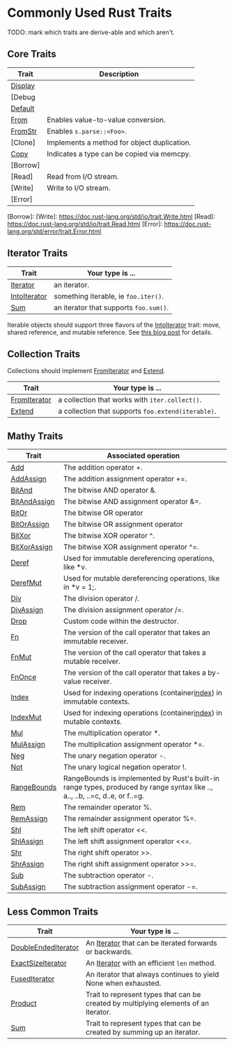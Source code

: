 # Commonly Used Rust Traits

TODO: mark which traits are derive-able and which aren't.

## Core Traits

| Trait | Description |
| --- | --- |
| [Display] | |
| [Debug | |
| [Default] | |
| [From] | Enables value-to-value conversion. |
| [FromStr] | Enables `s.parse::<Foo>`. ||
| [Clone] | Implements a method for object duplication. |
| [Copy] | Indicates a type can be copied via memcpy. |
| [Borrow] | |
| [Read] | Read from I/O stream. |
| [Write] | Write to I/O stream. |
| [Error] | |

[Debug]: https://doc.rust-lang.org/std/fmt/trait.Debug.html
[Default]: https://doc.rust-lang.org/std/default/index.html
[Display]: https://doc.rust-lang.org/std/fmt/trait.Display.html
[Copy]:
[Clone]:
[From]: https://doc.rust-lang.org/std/convert/trait.From.html
[FromStr]: https://doc.rust-lang.org/std/str/trait.FromStr.html
[Borrow]:
[Write]: https://doc.rust-lang.org/std/io/trait.Write.html
[Read]: https://doc.rust-lang.org/std/io/trait.Read.html
[Error]: https://doc.rust-lang.org/std/error/trait.Error.html

## Iterator Traits

| Trait | Your type is ... |
| --- | --- |
| [Iterator] | an iterator. |
| [IntoIterator] | something iterable, ie `foo.iter()`. |
| [Sum] | an iterator that supports `foo.sum()`. |

[IntoIterator]: https://doc.rust-lang.org/core/iter/trait.IntoIterator.html
[Iterator]: https://doc.rust-lang.org/core/iter/trait.Iterator.html
[Sum]: https://doc.rust-lang.org/core/iter/trait.Sum.html

Iterable objects should support three flavors of the [IntoIterator] trait:
move, shared reference, and mutable reference.   See [this blog
post](https://www.philipdaniels.com/blog/2019/rust-api-design2/) for details.

## Collection Traits

Collections should implement [FromIterator] and [Extend].

| Trait | Your type is ... |
| --- | --- |
| [FromIterator] | a collection that works with `iter.collect()`. |
| [Extend] | a collection that supports `foo.extend(iterable)`. |

[Extend]: https://doc.rust-lang.org/core/iter/trait.Extend.html
[FromIterator]: https://doc.rust-lang.org/core/iter/trait.FromIterator.html

## Mathy Traits

| Trait | Associated operation |
| --- | --- |
| [Add] | The addition operator +. |
| [AddAssign] | The addition assignment operator +=. |
| [BitAnd] | The bitwise AND operator &. |
| [BitAndAssign] | The bitwise AND assignment operator &=. |
| [BitOr] | The bitwise OR operator |. |
| [BitOrAssign] | The bitwise OR assignment operator |=. |
| [BitXor] | The bitwise XOR operator ^. |
| [BitXorAssign] | The bitwise XOR assignment operator ^=. |
| [Deref] | Used for immutable dereferencing operations, like \*v. |
| [DerefMut] | Used for mutable dereferencing operations, like in \*v = 1;. |
| [Div] | The division operator /. |
| [DivAssign] | The division assignment operator /=. |
| [Drop] | Custom code within the destructor. |
| [Fn] | The version of the call operator that takes an immutable receiver. |
| [FnMut] | The version of the call operator that takes a mutable receiver. |
| [FnOnce] | The version of the call operator that takes a by-value receiver. |
| [Index] | Used for indexing operations (container[index]) in immutable contexts. |
| [IndexMut] | Used for indexing operations (container[index]) in mutable contexts. |
| [Mul] | The multiplication operator \*. |
| [MulAssign] | The multiplication assignment operator \*=. |
| [Neg] | The unary negation operator -. |
| [Not] | The unary logical negation operator !. |
| [RangeBounds] | RangeBounds is implemented by Rust's built-in range types, produced by range syntax like .., a.., ..b, ..=c, d..e, or f..=g. |
| [Rem] | The remainder operator %. |
| [RemAssign] | The remainder assignment operator %=. |
| [Shl] | The left shift operator <<. |
| [ShlAssign] | The left shift assignment operator <<=. |
| [Shr] | The right shift operator >>. |
| [ShrAssign] | The right shift assignment operator >>=. |
| [Sub] | The subtraction operator -. |
| [SubAssign] | The subtraction assignment operator -=. |

[Add]: https://doc.rust-lang.org/std/ops/trait.Add.html
[AddAssign]: https://doc.rust-lang.org/std/ops/trait.AddAssign.html
[BitAnd]: https://doc.rust-lang.org/std/ops/trait.BitAnd.html
[BitAndAssign]: https://doc.rust-lang.org/std/ops/trait.BitAndAssign.html
[BitOr]: https://doc.rust-lang.org/std/ops/trait.BitOr.html
[BitOrAssign]: https://doc.rust-lang.org/std/ops/trait.BitOrAssign.html
[BitXor]: https://doc.rust-lang.org/std/ops/trait.BitXor.html
[BitXorAssign]: https://doc.rust-lang.org/std/ops/trait.BitXorAssign.html
[Deref]: https://doc.rust-lang.org/std/ops/trait.Deref.html
[DerefMut]: https://doc.rust-lang.org/std/ops/trait.DerefMut.html
[Div]: https://doc.rust-lang.org/std/ops/trait.Div.html
[DivAssign]: https://doc.rust-lang.org/std/ops/trait.DivAssign.html
[Drop]: https://doc.rust-lang.org/std/ops/trait.Drop.html
[Fn]: https://doc.rust-lang.org/std/ops/trait.Fn.html
[FnMut]: https://doc.rust-lang.org/std/ops/trait.FnMut.html
[FnOnce]: https://doc.rust-lang.org/std/ops/trait.FnOnce.html
[Index]: https://doc.rust-lang.org/std/ops/trait.Index.html
[IndexMut]: https://doc.rust-lang.org/std/ops/trait.IndexMut.html
[Mul]: https://doc.rust-lang.org/std/ops/trait.Mul.html
[MulAssign]: https://doc.rust-lang.org/std/ops/trait.MulAssign.html
[Neg]: https://doc.rust-lang.org/std/ops/trait.Neg.html
[Not]: https://doc.rust-lang.org/std/ops/trait.Not.html
[RangeBounds]: https://doc.rust-lang.org/std/ops/trait.RangeBounds.html
[Rem]: https://doc.rust-lang.org/std/ops/trait.Rem.html
[RemAssign]: https://doc.rust-lang.org/std/ops/trait.RemAssign.html
[Shl]: https://doc.rust-lang.org/std/ops/trait.Shl.html
[ShlAssign]: https://doc.rust-lang.org/std/ops/trait.ShlAssign.html
[Shr]: https://doc.rust-lang.org/std/ops/trait.Shr.html
[ShrAssign]: https://doc.rust-lang.org/std/ops/trait.ShrAssign.html
[Sub]: https://doc.rust-lang.org/std/ops/trait.Sub.html
[SubAssign]: https://doc.rust-lang.org/std/ops/trait.SubAssign.html

## Less Common Traits

| Trait | Your type is ... |
| --- | --- |
| [DoubleEndedIterator] | An [Iterator] that can be iterated forwards or backwards. |
| [ExactSizeIterator] | An [Iterator] with an efficient `len` method. |
| [FusedIterator] | An iterator that always continues to yield None when exhausted. |
| [Product] | Trait to represent types that can be created by multiplying elements of an iterator. |
| [Sum] | Trait to represent types that can be created by summing up an iterator. |

[DoubleEndedIterator]: https://doc.rust-lang.org/core/iter/trait.DoubleEndedIterator.html
[ExactSizeIterator]: https://doc.rust-lang.org/core/iter/trait.ExactSizeIterator.html
[FusedIterator]: https://doc.rust-lang.org/core/iter/trait.FusedIterator.html
[Product]: https://doc.rust-lang.org/core/iter/trait.Product.html


